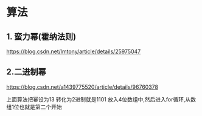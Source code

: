 # 算法

## 1. 蛮力幂(霍纳法则)

https://blog.csdn.net/lmtony/article/details/25975047



## 2.二进制幂

https://blog.csdn.net/a1439775520/article/details/96760378

上面算法把幂设为13  转化为2进制就是1101 放入4位数组中,然后进入for循环,从数组1位也就是第二个开始


